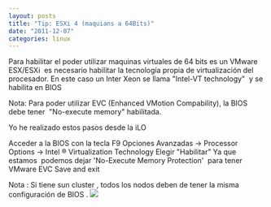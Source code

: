 ```yaml
---
layout: posts
title: "Tip: ESXi 4 (maquians a 64Bits)"
date: "2011-12-07"
categories: linux
---
```


Para habilitar el poder utilizar maquinas virtuales de 64 bits es un VMware ESX/ESXi  es necesario habilitar la tecnología propia de virtualización del procesador. En este caso un Inter Xeon se llama "Intel-VT technology"  y se habilita en BIOS

Nota: Para poder utilizar EVC (Enhanced VMotion Compability), la BIOS debe tener  "No-execute memory" habilitada.

Yo he realizado estos pasos desde la iLO

Acceder a la BIOS con la tecla F9 Opciones Avanzadas -> Processor Options -> Intel ® Virtualization Technology Elegir "Habilitar" Ya que estamos  podemos dejar 'No-Execute Memory Protection'  para tener VMware EVC Save and exit

Nota : Si tiene sun cluster , todos los nodos deben de tener la misma configuración de BIOS . ![](images/BIOS.JPG)
